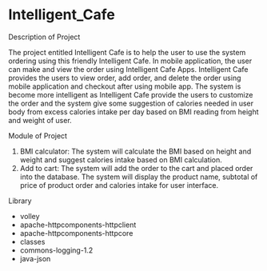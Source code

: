 # Intelligent_Cafe

Description of Project


The project entitled Intelligent Cafe is to help the user to use the system ordering using this friendly Intelligent Cafe. In mobile application, the user can make and view the order using Intelligent Cafe Apps. Intelligent Cafe provides the users to view order, add order, and delete the order using mobile application and checkout after using mobile app. The system is become more intelligent as Intelligent Cafe provide the users to customize the order and the system give some suggestion of calories needed in user body from excess calories intake per day based on BMI reading from height and weight of user. 

Module of Project

1.	BMI calculator: The system will calculate the BMI based on height and weight and suggest calories intake based on BMI calculation. 
2.	Add to cart: The system will add the order to the cart and placed order into the database. The system will display the product name, subtotal of price of product order and calories intake for user interface. 

Library
- volley
- apache-httpcomponents-httpclient
- apache-httpcomponents-httpcore
- classes
- commons-logging-1.2
- java-json
